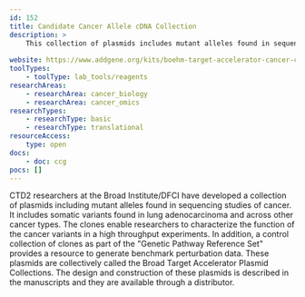 ```yaml
---
id: 152
title: Candidate Cancer Allele cDNA Collection
description: >
    This collection of plasmids includes mutant alleles found in sequencing studies of cancer. It includes somatic variants found in lung adenocarcinoma and across other cancer types. 
    
website: https://www.addgene.org/kits/boehm-target-accelerator-cancer-collection/
toolTypes:
    - toolType: lab_tools/reagents
researchAreas:
    - researchArea: cancer_biology
    - researchArea: cancer_omics
researchTypes:
    - researchType: basic
    - researchType: translational
resourceAccess:
    type: open
docs:
    - doc: ccg
pocs: []        
---
```

CTD2 researchers at the Broad Institute/DFCI have developed a collection of plasmids including mutant alleles found in sequencing studies of cancer. It includes somatic variants found in lung adenocarcinoma and across other cancer types. The clones enable researchers to characterize the function of the cancer variants in a high throughput experiments. In addition, a control collection of clones as part of the "Genetic Pathway Reference Set" provides a resource to generate benchmark perturbation data. These plasmids are collectively called the Broad Target Accelerator Plasmid Collections. The design and construction of these plasmids is described in the manuscripts and they are available through a distributor.
